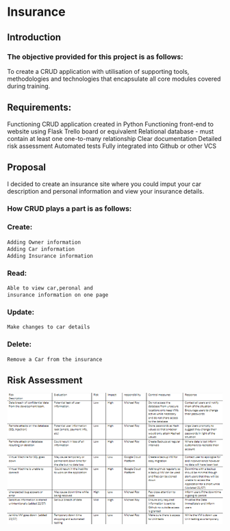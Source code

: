# Insurance

## Introduction

### The objective provided for this project is as follows:

To create a CRUD application with utilisation of supporting tools, methodologies and technologies that encapsulate all core modules covered during training.

## Requirements:

Functioning CRUD application created in Python
Functioning front-end to website using Flask
Trello board or equivalent
Relational database - must contain at least one one-to-many relationship
Clear documentation
Detailed risk assessment
Automated tests
Fully integrated into Github or other VCS

## Proposal

I decided to create an insurance site where you could imput your car description and personal information and view your insurance details.

###  How CRUD plays a part is as follows:

### Create:
    Adding Owner information 
    Adding Car information
    Adding Insurance information
    
### Read:
    Able to view car,peronal and 
    insurance information on one page

### Update:
    Make changes to car details
    

### Delete:
    Remove a Car from the insurance


## Risk Assessment

![Risk Assessment](./images/risk_assesment.png)


